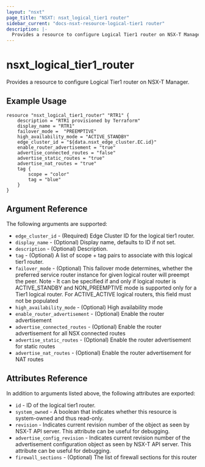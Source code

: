 ```yaml
---
layout: "nsxt"
page_title: "NSXT: nsxt_logical_tier1 router"
sidebar_current: "docs-nsxt-resource-logical-tier1 router"
description: |-
  Provides a resource to configure Logical Tier1 router on NSX-T Manager.
---
```


# nsxt_logical_tier1_router

Provides a resource to configure Logical Tier1 router on NSX-T Manager.

## Example Usage

```hcl
resource "nsxt_logical_tier1_router" "RTR1" {
    description = "RTR1 provisioned by Terraform"
    display_name = "RTR1"
    failover_mode =  "PREEMPTIVE"
    high_availability_mode = "ACTIVE_STANDBY"
    edge_cluster_id = "${data.nsxt_edge_cluster.EC.id}"
    enable_router_advertisement = "true"
    advertise_connected_routes = "false"
    advertise_static_routes = "true"
    advertise_nat_routes = "true"
    tag {
        scope = "color"
        tag = "blue"
    }
}
```

## Argument Reference

The following arguments are supported:

* `edge_cluster_id` - (Required) Edge Cluster ID for the logical tier1 router.
* `display_name` - (Optional) Display name, defaults to ID if not set.
* `description` - (Optional) Description.
* `tag` - (Optional) A list of scope + tag pairs to associate with this logical tier1 router.
* `failover_mode` - (Optional) This failover mode determines, whether the preferred service router instance for given logical router will preempt the peer. Note - It can be specified if and only if logical router is ACTIVE_STANDBY and NON_PREEMPTIVE mode is supported only for a Tier1 logical router. For ACTIVE_ACTIVE logical routers, this field must not be populated
* `high_availability_mode` - (Optional) High availability mode
* `enable_router_advertisement` - (Optional) Enable the router advertisement
* `advertise_connected_routes` - (Optional) Enable the router advertisement for all NSX connected routes
* `advertise_static_routes` - (Optional) Enable the router advertisement for static routes
* `advertise_nat_routes` - (Optional) Enable the router advertisement for NAT routes

## Attributes Reference

In addition to arguments listed above, the following attributes are exported:

* `id` - ID of the logical tier1 router.
* `system_owned` - A boolean that indicates whether this resource is system-owned and thus read-only.
* `revision` - Indicates current revision number of the object as seen by NSX-T API server. This attribute can be useful for debugging.
* `advertise_config_revision` - Indicates current revision number of the advertisement configuration object as seen by NSX-T API server. This attribute can be useful for debugging.
* `firewall_sections` - (Optional) The list of firewall sections for this router
